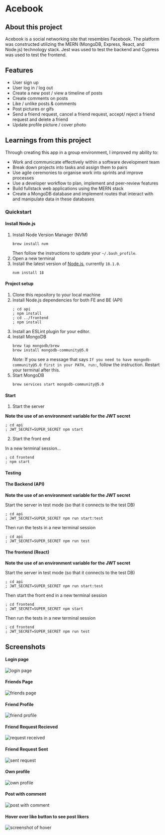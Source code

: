 # Acebook

## About this project
Acebook is a social networking site that resembles Facebook. The platform was constructed utilizing the MERN (MongoDB, Express, React, and Node.js) technology stack. Jest was used to test the backend and Cypress was used to test the frontend.

## Features
* User sign up
* User log in / log out
* Create a new post / view a timeline of posts
* Create comments on posts
* Like / unlike posts & comments
* Post pictures or gifs
* Send a friend request, cancel a friend request, accept/ reject a friend request and delete a friend
* Update profile picture / cover photo

## Learnings from this project
Through creating this app in a group environment, I improved my ability to:
- Work and communicate effectively within a software development team
- Break down projects into tasks and assign them to pairs
- Use agile ceremonies to organise work into sprints and improve processes
- Use a developer workflow to plan, implement and peer-review features
- Build fullstack web applications using the MERN stack
- Create a MongoDB database and implement routes that interact with and manipulate data in these databases

### Quickstart

#### Install Node.js

1. Install Node Version Manager (NVM)
   ```
   brew install nvm
   ```
   Then follow the instructions to update your `~/.bash_profile`.
2. Open a new terminal
3. Install the latest version of [Node.js](https://nodejs.org/en/), currently `18.1.0`.
   ```
   nvm install 18
   ```

#### Project setup

1. Clone this repository to your local machine
2. Install Node.js dependencies for both FE and BE (API)
   ```
   ; cd api
   ; npm install
   ; cd ../frontend
   ; npm install
   ```
3. Install an ESLint plugin for your editor.
4. Install MongoDB
   ```
   brew tap mongodb/brew
   brew install mongodb-community@5.0
   ```
   *Note:* If you see a message that says `If you need to have mongodb-community@5.0 first in your PATH, run:`, follow the instruction. Restart your terminal after this.
5. Start MongoDB
   ```
   brew services start mongodb-community@5.0
   ```

#### Start

1. Start the server

  **Note the use of an environment variable for the JWT secret**

   ```
   ; cd api
   ; JWT_SECRET=SUPER_SECRET npm start
   ```
2. Start the front end

  In a new terminal session...

  ```
  ; cd frontend
  ; npm start
  ```

#### Testing


#### The Backend (API)

**Note the use of an environment variable for the JWT secret**

  Start the server in test mode (so that it connects to the test DB)

  ```
  ; cd api
  ; JWT_SECRET=SUPER_SECRET npm run start:test
  ```

  Then run the tests in a new terminal session

  ```
  ; cd api
  ; JWT_SECRET=SUPER_SECRET npm run test
  ```

#### The frontend (React)

**Note the use of an environment variable for the JWT secret**

  Start the server in test mode (so that it connects to the test DB)

  ```
  ; cd api
  ; JWT_SECRET=SUPER_SECRET npm run start:test
  ```

  Then start the front end in a new terminal session

  ```
  ; cd frontend
  ; JWT_SECRET=SUPER_SECRET npm start
  ```

  Then run the tests in a new terminal session

  ```
  ; cd frontend
  ; JWT_SECRET=SUPER_SECRET npm run test
  ```
## Screenshots
#### Login page
![login page](./screenshots/login-page.png)
#### Friends Page
![friends page](./screenshots/friends-page.png)
#### Friend Profile
![friend profile](./screenshots/friend-profile.png)
#### Friend Request Recieved
![request received](./screenshots/received-request.png)
#### Friend Request Sent
![sent request](./screenshots/sent-request.png)
#### Own profile
![own profile](./screenshots/own-profile.png)
#### Post with comment
![post with comment](./screenshots/post-with-comment.png)
#### Hover over like button to see post likers
![screenshot of hover](./screenshots/hover-on-likers.png)
